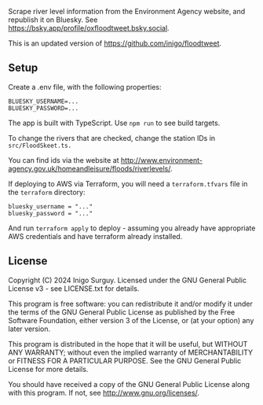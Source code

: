 Scrape river level information from the Environment Agency website, and republish it on Bluesky.
See https://bsky.app/profile/oxfloodtweet.bsky.social.

This is an updated version of https://github.com/inigo/floodtweet.

## Setup

Create a .env file, with the following properties:

    BLUESKY_USERNAME=...
    BLUESKY_PASSWORD=...

The app is built with TypeScript. Use `npm run` to see build targets.

To change the rivers that are checked, change the station IDs in `src/FloodSkeet.ts.`

You can find ids via the website at http://www.environment-agency.gov.uk/homeandleisure/floods/riverlevels/.

If deploying to AWS via Terraform, you will need a `terraform.tfvars` file in the `terraform` directory:

    bluesky_username = "..."
    bluesky_password = "..."

And run `terraform apply` to deploy - assuming you already have appropriate AWS credentials
and have terraform already installed.

## License

Copyright (C) 2024 Inigo Surguy. Licensed under the GNU General Public License v3 - see LICENSE.txt for details.

This program is free software: you can redistribute it and/or modify
it under the terms of the GNU General Public License as published by
the Free Software Foundation, either version 3 of the License, or
(at your option) any later version.

This program is distributed in the hope that it will be useful,
but WITHOUT ANY WARRANTY; without even the implied warranty of
MERCHANTABILITY or FITNESS FOR A PARTICULAR PURPOSE.  See the
GNU General Public License for more details.

You should have received a copy of the GNU General Public License
along with this program.  If not, see <http://www.gnu.org/licenses/>.

